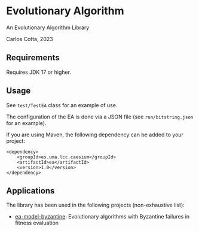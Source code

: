 # Evolutionary Algorithm

An Evolutionary Algorithm Library

Carlos Cotta, 2023

## Requirements

Requires JDK 17 or higher. 

## Usage 

See `test/TestEA` class for an example of use. 

The configuration of the EA is done via a JSON file (see `run/bitstring.json` for an example).

If you are using Maven, the following dependency can be added to your project:

    <dependency>
    	<groupId>es.uma.lcc.caesium</groupId>
    	<artifactId>ea</artifactId>
  		<version>1.0</version>
    </dependency>

## Applications

The library has been used in the following projects (non-exhaustive list):

* [ea-model-byzantine](https://github.com/Bio4Res/ea-model-byzantine): Evolutionary algorithms with Byzantine failures in fitness evaluation 


